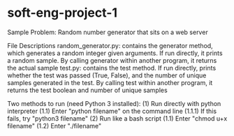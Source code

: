 # soft-eng-project-1
Sample Problem: Random number generator that sits on a web server

File Descriptions
    random_generator.py: contains the generator method, which generates a random integer given arguments. If run directly, it prints a random sample. By calling generator within another program, it returns the actual sample
    test.py: contains the test method. If run directly, prints whether the test was passed (True, False), and the number of unique samples generated in the test. By calling test within another program, it returns the test boolean and number of unique samples
    
Two methods to run (need Python 3 installed):
    (1) Run directly with python interpreter
        (1.1) Enter "python filename" on the command line
            (1.1.1) If this fails, try "python3 filename"
    (2) Run like a bash script
        (1.1) Enter "chmod u+x filename"
        (1.2) Enter "./filename"